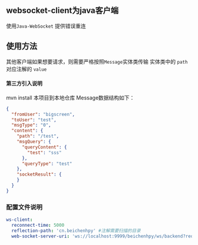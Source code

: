
## websocket-client为java客户端
  使用`Java-WebSocket`  提供错误重连
## 使用方法
其他客户端如果想要请求，则需要严格按照`Message`实体类传输 实体类中的 `path`对应注解的 `value`

#### 第三方引入说明 
mvn install 本项目到本地仓库
Message数据结构如下：
```json
{
  "fromUser": "bigscreen",
  "toUser": "test",
  "msgType": "0",
  "content": {
    "path": "/test",
    "msgQuery": {
      "queryContent": {
        "test": "sss"
      },
      "queryType": "test"
    },
    "socketResult": {
    }
  }
}
```
### 配置文件说明
```yaml
ws-client:
  reconnect-time: 5000
  reflection-path: 'cn.beichenhpy' #注解需要扫描的目录
  web-socket-server-uri: 'ws://localhost:9999/beichenhpy/ws/backend?req=ok' #websocketServerUri
```
